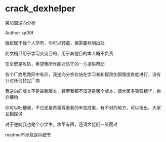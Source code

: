 # crack_dexhelper
某加固逆向分析


  Author: sp00f
  
 版权属于我个人所有，你可以转载，但需要标明出处
 
 此文档只用于学习交流目的，用于其他目的本人概不负责
 
 安全既是攻防，希望我所作能对防守的一方提供帮助
 
 各个厂商思路同中有异，我逆向分析仅站在学习者和探测加固强度角度进行，没有针对任何特定厂商
 
 我逆向的版本不是最新版本，甚至我都不知道是哪个版本，请大家多吸取精华，抛弃糟粕
 
 你可以吐槽我，不过还是希望尊重我的辛苦成果，有不对的地方，可以指出，大家互相探讨
 
 对于逆向我也是个小学生，水平有限，还请大佬们一笑而过
 
 readme不涉及逆向细节
 
